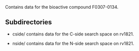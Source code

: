 Contains data for the bioactive compound F0307-0134.

## Subdirectories

- cside/ contains data for the C-side search space on rv1821.

- nside/ contains data for the N-side search space on rv1821.

